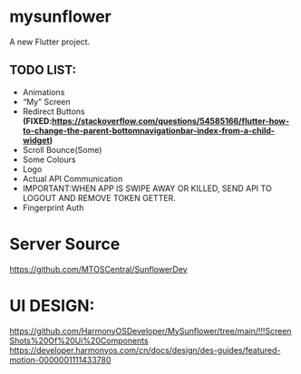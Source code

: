 # mysunflower

A new Flutter project.

## TODO LIST:
+ Animations
+ “My” Screen
+ Redirect Buttons **(FIXED:https://stackoverflow.com/questions/54585166/flutter-how-to-change-the-parent-bottomnavigationbar-index-from-a-child-widget)**
+ Scroll Bounce(Some)
+ Some Colours
+ Logo
+ Actual API Communication
+ IMPORTANT:WHEN APP IS SWIPE AWAY OR KILLED, SEND API TO LOGOUT AND REMOVE TOKEN GETTER.
+ Fingerprint Auth

# Server Source
https://github.com/MTOSCentral/SunflowerDev

# UI DESIGN:
https://github.com/HarmonyOSDeveloper/MySunflower/tree/main/!!!ScreenShots%20Of%20Ui%20Components
https://developer.harmonyos.com/cn/docs/design/des-guides/featured-motion-0000001111433780
